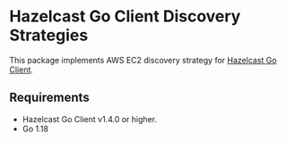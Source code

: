 # Hazelcast Go Client Discovery Strategies

This package implements AWS EC2 discovery strategy for [Hazelcast Go Client](https://github.com/hazelcast/hazelcast-go-client).

## Requirements

* Hazelcast Go Client v1.4.0 or higher.
* Go 1.18



